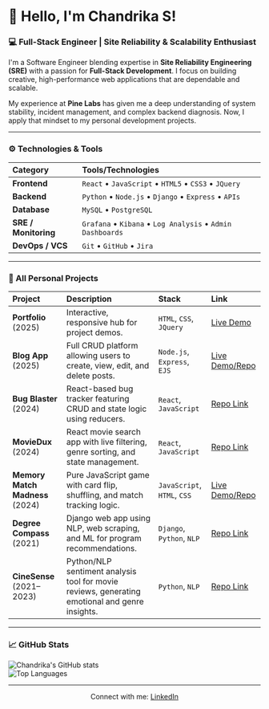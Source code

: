 # 👋 Hello, I'm Chandrika S!

### 💻 Full-Stack Engineer | Site Reliability & Scalability Enthusiast

I'm a Software Engineer blending expertise in **Site Reliability Engineering (SRE)** with a passion for **Full-Stack Development**. I focus on building creative, high-performance web applications that are dependable and scalable.

My experience at **Pine Labs** has given me a deep understanding of system stability, incident management, and complex backend diagnosis. Now, I apply that mindset to my personal development projects.

---

### ⚙️ Technologies & Tools

| Category | Tools/Technologies |
| :----- | :----- |
| **Frontend** | `React` • `JavaScript` • `HTML5` • `CSS3` • `JQuery` |
| **Backend** | `Python` • `Node.js` • `Django` • `Express` • `APIs` |
| **Database** | `MySQL` • `PostgreSQL` |
| **SRE / Monitoring** | `Grafana` • `Kibana` • `Log Analysis` • `Admin Dashboards` |
| **DevOps / VCS** | `Git` • `GitHub` • `Jira` |

---

### 🚀 All Personal Projects

| Project | Description | Stack | Link |
| :----- | :----- | :----- | :----- |
| **Portfolio** (2025) | Interactive, responsive hub for project demos. | `HTML`, `CSS`, `JQuery` | [Live Demo](https://chandricaportfolio.netlify.app/) |
| **Blog App** (2025) | Full CRUD platform allowing users to create, view, edit, and delete posts. | `Node.js`, `Express`, `EJS` | [Live Demo/Repo](YOUR_BLOG_APP_LINK) |
| **Bug Blaster** (2024) | React-based bug tracker featuring CRUD and state logic using reducers. | `React`, `JavaScript` | [Repo Link](YOUR_BUGBLASTER_REPO_LINK) |
| **MovieDux** (2024) | React movie search app with live filtering, genre sorting, and state management. | `React`, `JavaScript` | [Repo Link](YOUR_MOVIEDUX_REPO_LINK) |
| **Memory Match Madness** (2024) | Pure JavaScript game with card flip, shuffling, and match tracking logic. | `JavaScript`, `HTML`, `CSS` | [Live Demo/Repo](YOUR_MEMORY_MATCH_GAME_LINK) |
| **Degree Compass** (2021) | Django web app using NLP, web scraping, and ML for program recommendations. | `Django`, `Python`, `NLP` | [Repo Link](YOUR_DJANGO_PROJECT_LINK) |
| **CineSense** (2021–2023) | Python/NLP sentiment analysis tool for movie reviews, generating emotional and genre insights. | `Python`, `NLP` | [Repo Link](YOUR_ML_PROJECT_LINK) |

---

### 📈 GitHub Stats

<img src="https://github-readme-stats.vercel.app/api?username=YOUR_GITHUB_USERNAME&show_icons=true&theme=dark&include_all_commits=true&count_private=true" alt="Chandrika's GitHub stats" style="display: block; margin: 0 auto;"/>

<img src="https://github-readme-stats.vercel.app/api/top-langs/?username=YOUR_GITHUB_USERNAME&layout=compact&theme=dark" alt="Top Languages" style="display: block; margin: 0 auto;"/>

---

<p align="center">
  Connect with me:
  <a href="https://www.linkedin.com/in/chandrika-s" target="_blank">LinkedIn</a>
</p>
